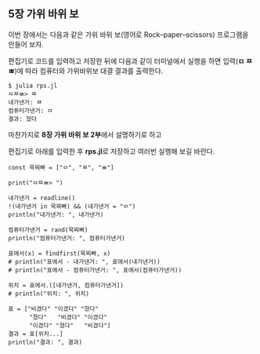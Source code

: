 ## 5장 가위 바위 보

이번 장에서는 다음과 같은 가위 바위 보\(영어로 Rock–paper–scissors\) 프로그램을 만들어 보자.

편집기로 코드를 입력하고 저장한 뒤에 다음과 같이 터미널에서 실행을 하면 입력\(**ㅁ ㅉ ㅃ**\)에 따라 컴퓨터와 가위바위보 대결 결과를 출력한다.

```
$ julia rps.jl
ㅁㅉㅃ> ㅉ
내가낸거: ㅉ
컴퓨터가낸거: ㅁ
결과: 졌다
```

마찬가지로 **8장 가위 바위 보 2부**에서 설명하기로 하고

편집기로 아래를 입력한 후 **rps.jl**로 저장하고 여러번 실행해 보길 바란다.

```
const 묵찌빠 = ["ㅁ", "ㅉ", "ㅃ"]

print("ㅁㅉㅃ> ")

내가낸거 = readline()
!(내가낸거 in 묵찌빠) && (내가낸거 = "ㅁ")
println("내가낸거: ", 내가낸거)

컴퓨터가낸거 = rand(묵찌빠)
println("컴퓨터가낸거: ", 컴퓨터가낸거)

표에서(x) = findfirst(묵찌빠, x)
# println("표에서 - 내가낸거: ", 표에서(내가낸거))
# println("표에서 - 컴퓨터가낸거: ", 표에서(컴퓨터가낸거))

위치 = 표에서.([내가낸거, 컴퓨터가낸거])
# println("위치: ", 위치)

표 = ["비겼다" "이겼다" "졌다"
      "졌다"   "비겼다" "이겼다"
      "이겼다" "졌다"   "비겼다"]
결과 = 표[위치...]
println("결과: ", 결과)
```



